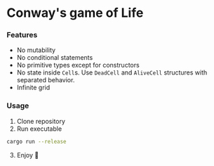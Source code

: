 # Conway's game of Life

### Features

 - No mutability
 - No conditional statements
 - No primitive types except for constructors
 - No state inside `Cell`s. Use `DeadCell` and `AliveCell` structures with separated behavior.
 - Infinite grid

### Usage

1. Clone repository
2. Run executable
```bash
cargo run --release
```
3. Enjoy :space_invader:
